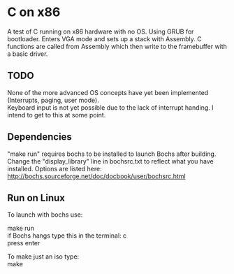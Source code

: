 C on x86
========

A test of C running on x86 hardware with no OS. Using GRUB for bootloader.
Enters VGA mode and sets up a stack with Assembly. C functions are called from Assembly which then write to the framebuffer with a basic driver.

TODO
----

None of the more advanced OS concepts have yet been implemented (Interrupts, paging, user mode).  
Keyboard input is not yet possible due to the lack of interrupt handing. I intend to get to this at some point.


Dependencies
------------

"make run" requires bochs to be installed to launch Bochs after building.
Change the "display_library" line in bochsrc.txt to reflect what you have installed. Options are listed here: http://bochs.sourceforge.net/doc/docbook/user/bochsrc.html


Run on Linux
------------

To launch with bochs use:  

  make run  
if Bochs hangs type this in the terminal: c  
press enter  

To make just an iso type:  
  make
